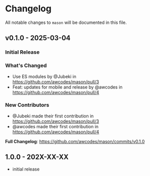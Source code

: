# Changelog

All notable changes to `mason` will be documented in this file.

## v0.1.0 - 2025-03-04

### Initial Release

### What's Changed

* Use ES modules by @Jubeki in https://github.com/awcodes/mason/pull/3
* Feat: updates for mobile and release by @awcodes in https://github.com/awcodes/mason/pull/4

### New Contributors

* @Jubeki made their first contribution in https://github.com/awcodes/mason/pull/3
* @awcodes made their first contribution in https://github.com/awcodes/mason/pull/4

**Full Changelog**: https://github.com/awcodes/mason/commits/v0.1.0

## 1.0.0 - 202X-XX-XX

- initial release

